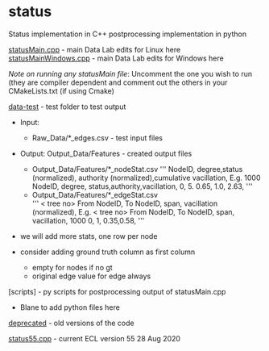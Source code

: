 # status
Status implementation in C++
postprocessing implementation in python 

[statusMain.cpp](statusMainLinux.cpp) - main Data Lab edits for Linux here 
[statusMainWindows.cpp](statusMainWindows.cpp) - main Data Lab edits for Windows here

*Note on running any statusMain file*: Uncomment the one you wish to run (they are compiler dependent and comment out the others in your CMakeLists.txt (if using Cmake)

[data-test](https://git.txstate.edu/DataLab/data-test)  - test folder to test output 
  * Input: 
    * Raw_Data/*_edges.csv - test input files
  * Output: Output_Data/Features - created output files 
    * Output_Data/Features/*_nodeStat.csv 
'''
<tree no> NodeID, degree,status (normalized), authority (normalized),cumulative vacillation,
 E.g. 
1000 NodeID, degree, status,authority,vacillation,
0, 5. 0.65, 1.0, 2.63,
'''
	* Output_Data/Features/*_edgeStat.csv  
'''	
< tree no> From NodeID, To NodeID, span, vacillation (normalized),
E.g. 
< tree no> From NodeID, To NodeID, span, vacillation,
1000 0, 1, 0.35,0.58,
'''

* we will add more stats, one row per node
* consider adding ground truth column as first column
  * empty for nodes if no gt
  * original edge value for edge always 
  
[scripts] - py scripts for postprocessing output of statusMain.cpp 
  * Blane to add python files here 
  
[deprecated](deprecated) - old versions of the code

[status55.cpp](status55.cpp) - current ECL version 55  28 Aug 2020

